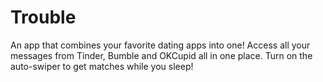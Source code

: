 # Trouble #

An app that combines your favorite dating apps into one! Access all your messages from Tinder, Bumble and OKCupid all in one place. Turn on the auto-swiper to get matches while you sleep!
